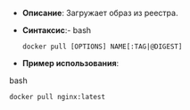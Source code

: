 - **Описание**: Загружает образ из реестра.
- **Синтаксис**:- bash
    
    `docker pull [OPTIONS] NAME[:TAG|@DIGEST]`
    
- **Пример использования**:

bash

`docker pull nginx:latest`